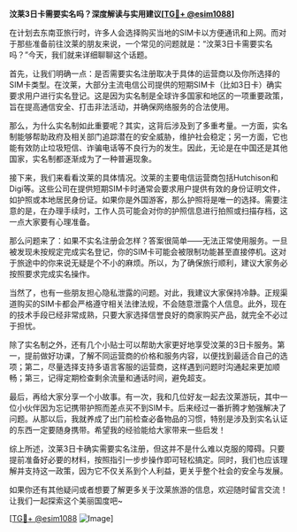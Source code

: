 **汶莱3日卡需要实名吗？深度解读与实用建议[[TG💪+ @esim1088](https://t.me/s/esim1088)]**

在计划去东南亚旅行时，许多人会选择购买当地的SIM卡以方便通讯和上网。而对于那些准备前往汶莱的朋友来说，一个常见的问题就是：“汶莱3日卡需要实名吗？”今天，我们就来详细聊聊这个话题。

首先，让我们明确一点：是否需要实名注册取决于具体的运营商以及你所选择的SIM卡类型。在汶莱，大部分主流电信公司提供的短期SIM卡（比如3日卡）确实要求用户进行实名登记。这是因为实名制是全球许多国家和地区的一项重要政策，旨在提高通信安全、打击非法活动，并确保网络服务的合法使用。

那么，为什么实名制如此重要呢？其实，这背后涉及到了多重考量。一方面，实名制能够帮助政府及相关部门追踪潜在的安全威胁，维护社会稳定；另一方面，它也能有效防止垃圾短信、诈骗电话等不良行为的发生。因此，无论是在中国还是其他国家，实名制都逐渐成为了一种普遍现象。

接下来，我们来看看汶莱的具体情况。汶莱的主要电信运营商包括Hutchison和Digi等。这些公司在提供短期SIM卡时通常会要求用户提供有效的身份证明文件，如护照或本地居民身份证。如果你是外国游客，那么护照将是唯一的选择。需要注意的是，在办理手续时，工作人员可能会对你的护照信息进行拍照或扫描存档，这一点大家要有心理准备。

那么问题来了：如果不实名注册会怎样？答案很简单——无法正常使用服务。一旦被发现未按规定完成实名登记，你的SIM卡可能会被限制功能甚至直接停机。这对于旅途中的你来说无疑是个不小的麻烦。所以，为了确保旅行顺利，建议大家务必按照要求完成实名操作。

当然了，也有一些朋友担心隐私泄露的问题。对此，我建议大家保持冷静。正规渠道购买的SIM卡都会严格遵守相关法律法规，不会随意泄露个人信息。此外，现在的技术手段已经非常成熟，只要大家选择信誉良好的商家购买产品，就完全不必过于担忧。

除了实名制之外，还有几个小贴士可以帮助大家更好地享受汶莱的3日卡服务。第一，提前做好功课，了解不同运营商的价格和服务内容，以便找到最适合自己的选项；第二，尽量选择支持多语言客服的运营商，这样遇到问题时沟通起来更加顺畅；第三，记得定期检查剩余流量和通话时间，避免超支。

最后，再给大家分享一个小故事。有一次，我和几位好友一起去汶莱游玩，其中一位小伙伴因为忘记携带护照而差点买不到SIM卡。后来经过一番折腾才勉强解决了问题。从那以后，我就养成了出门前检查必备物品的习惯，特别是涉及到实名认证的东西一定要随身携带。希望我的经验能给大家带来一些启发！

综上所述，汶莱3日卡确实需要实名注册，但这并不是什么难以克服的障碍。只要提前准备好必要的材料，按照指引一步步操作即可轻松搞定。同时，我们也应该理解并支持这一政策，因为它不仅关系到个人利益，更关乎整个社会的安全与发展。

如果你还有其他疑问或者想要了解更多关于汶莱旅游的信息，欢迎随时留言交流！让我们一起探索这个美丽国度吧~

[[TG💪+ @esim1088](https://t.me/s/esim1088) ![Image](https://i.postimg.cc/4NQfJmqS/Snipaste-2025-05-13-00-14-12.png)]
